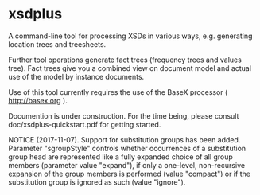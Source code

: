 # xsdplus
A command-line tool for processing XSDs in various ways, e.g. generating location trees and treesheets.

Further tool operations generate fact trees (frequency trees and values tree). Fact trees give you a combined view on document model and actual use of the model by instance documents.

Use of this tool currently requires the use of the BaseX processor ( http://basex.org ).

Documention is under construction. For the time being, please consult doc/xsdplus-quickstart.pdf for getting started.

NOTICE (2017-11-07). Support for substitution groups has been added. Parameter "sgroupStyle" controls whether occurrences of a substitution group head are represented like a fully expanded choice of all group members (parameter value "expand"), if only a one-level, non-recursive expansion of the group members is performed (value "compact") or if the substitution group is ignored as such (value "ignore").
